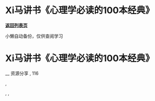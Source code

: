 # Xi马讲书《心理学必读的100本经典》

[**返回列表页**](/gzh/懒人手册)

小懒自动备份，仅供查阅学习

# Xi马讲书《心理学必读的100本经典》

__ 资源分享 , 116

,

, ,


